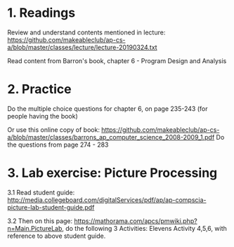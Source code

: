 # 1. Readings

Review and understand contents mentioned in lecture: https://github.com/makeableclub/ap-cs-a/blob/master/classes/lecture/lecture-20190324.txt

Read content from Barron's book, chapter 6 - Program Design and Analysis

# 2. Practice

Do the multiple choice questions for chapter 6, on page 235-243 (for people having the book)

Or use this online copy of book:
https://github.com/makeableclub/ap-cs-a/blob/master/classes/barrons_ap_computer_science_2008-2009_1.pdf
Do the questions from page 274 - 283

# 3. Lab exercise: Picture Processing

3.1 Read student guide: http://media.collegeboard.com/digitalServices/pdf/ap/ap-compscia-picture-lab-student-guide.pdf

3.2 Then on this page: https://mathorama.com/apcs/pmwiki.php?n=Main.PictureLab, do the following 3 Activities: Elevens Activity 4,5,6, with reference to above student guide.
